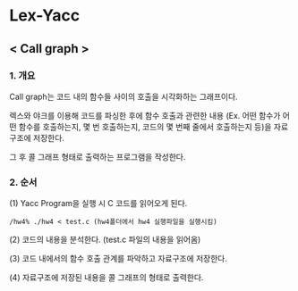 # Lex-Yacc
## < Call graph >
 
 
### 1.  개요
 
 Call graph는 코드 내의 함수들 사이의 호출을 시각화하는 그래프이다.
 
 렉스와 야크를 이용해 코드를 파싱한 후에 함수 호출과 관련한 내용 (Ex. 어떤 함수가 어떤 함수를 호출하는지, 몇 번 호출하는지, 코드의 몇 번째 줄에서 호출하는지 등)을 자료구조에 저장한다. 
 
 그 후 콜 그래프 형태로 출력하는 프로그램을 작성한다. 
  
### 2.  순서
 (1) Yacc Program을 실행 시 C 코드를 읽어오게 된다.
 
	/hw4% ./hw4 < test.c (hw4폴더에서 hw4 실행파일을 실행시킴)
	
 (2) 코드의 내용을 분석한다. (test.c 파일의 내용을 읽어옴)
 
 (3) 코드 내에서의 함수 호출 관계를 파악하고 자료구조에 저장한다.
 
 (4) 자료구조에 저장된 내용을 콜 그래프의 형태로 출력한다.  
